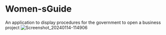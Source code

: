 # Women-sGuide
An application to display procedures for the government to open a business project
![Screenshot_20240114-114906](https://github.com/HajarSalamahDeveloper/Women-sGuide/assets/110257299/da3ad53f-2aa0-4b2a-b91f-023bb62b9f71)

